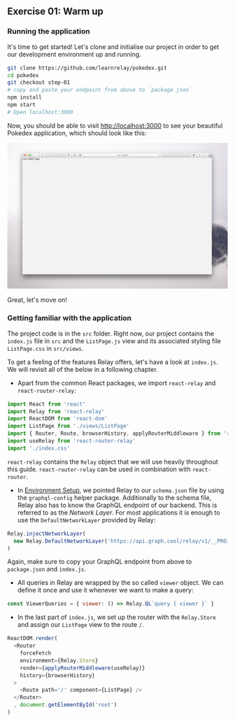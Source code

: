 ## Exercise 01: Warm up

### Running the application

It's time to get started! Let's clone and initialise our project in order to get our development environment up and running.

```sh
git clone https://github.com/learnrelay/pokedex.git
cd pokedex
git checkout step-01
# copy and paste your endpoint from above to `package.json`
npm install
npm start  
# Open localhost:3000
```

Now, you should be able to visit [http://localhost:3000](http://localhost:3000) to see your beautiful Pokedex application, which should look like this:

![](../images/demo.png)

Great, let's move on!

### Getting familiar with the application

The project code is in the `src` folder. Right now, our project contains the `index.js` file in `src` and the `ListPage.js` view and its associated styling file `ListPage.css` in `src/views`.

To get a feeling of the features Relay offers, let's have a look at `index.js`. We will revisit all of the below in a following chapter.

* Apart from the common React packages, we import `react-relay` and `react-router-relay`:

```javascript
import React from 'react'
import Relay from 'react-relay'
import ReactDOM from 'react-dom'
import ListPage from './views/ListPage'
import { Router, Route, browserHistory, applyRouterMiddleware } from 'react-router'
import useRelay from 'react-router-relay'
import './index.css'
```

`react-relay` contains the `Relay` object that we will use heavily throughout this guide.
`react-router-relay` can be used in combination with `react-router`.

* In [Environment Setup](#environment-setup), we pointed Relay to our `schema.json` file by using the `graphql-config` helper package. Additionally to the schema file, Relay also has to know the GraphQL endpoint of our backend. This is referred to as the *Network Layer*. For most applications it is enough to use the `DefaultNetworkLayer` provided by Relay:

```javascript
Relay.injectNetworkLayer(
  new Relay.DefaultNetworkLayer('https://api.graph.cool/relay/v1/__PROJECT_ID__')
)
```

Again, make sure to copy your GraphQL endpoint from above to `package.json` and `index.js`.

* All queries in Relay are wrapped by the so called `viewer` object. We can define it once and use it whenever we want to make a query:

```javascript
const ViewerQueries = { viewer: () => Relay.QL`query { viewer }` }
```

* In the last part of `index.js`, we set up the router with the `Relay.Store` and assign our `ListPage` view to the route `/`.

```javascript
ReactDOM.render(
  <Router
    forceFetch
    environment={Relay.Store}
    render={applyRouterMiddleware(useRelay)}
    history={browserHistory}
  >
    <Route path='/' component={ListPage} />
  </Router>
  , document.getElementById('root')
)
```
